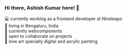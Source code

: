 ### Hi there, Ashish Kumar here! 👋

:computer: currently working as a frontend developer at Nineleaps  
:house_with_garden: living in Bengaluru, India  
:closed_book: currently webcomponents  
:open_hands: open to collaborate on projects  
:art: love art specially digital and acrylic painting


